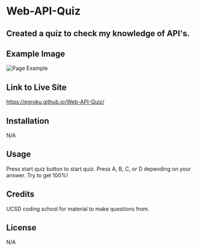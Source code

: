 # Web-API-Quiz


## Created a quiz to check my knowledge of API's.

## Example Image

![Page Example](https://user-images.githubusercontent.com/125640560/234758350-6f4a5caf-7f50-4a31-a9aa-7b1f16c681a4.png)

## Link to Live Site

https://egroku.github.io/Web-API-Quiz/

## Installation

N/A

## Usage

Press start quiz button to start quiz. Press A, B, C, or D depending on your answer. Try to get 100%!

## Credits

UCSD coding school for material to make questions from.

## License 

N/A